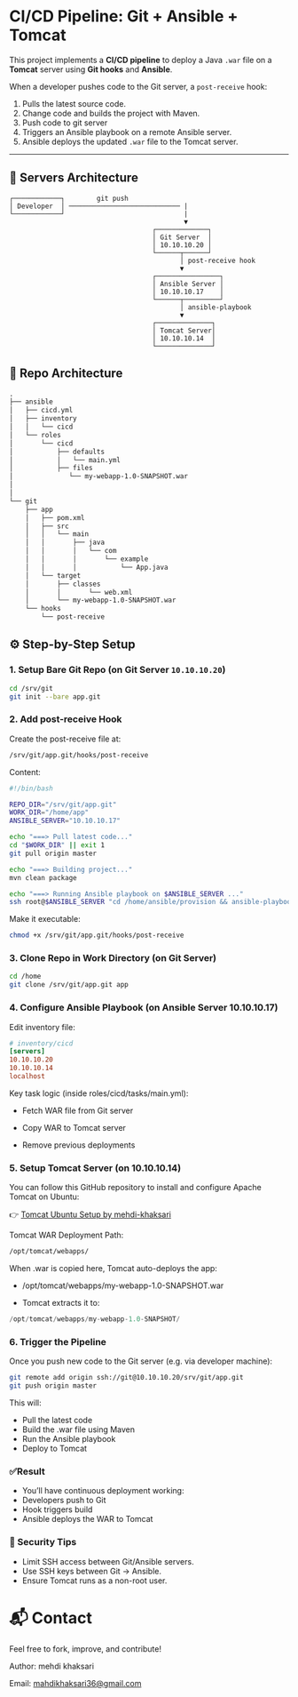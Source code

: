 #  CI/CD Pipeline: Git + Ansible + Tomcat

This project implements a **CI/CD pipeline** to deploy a Java `.war` file on a **Tomcat** server using **Git hooks** and **Ansible**.

When a developer pushes code to the Git server, a `post-receive` hook:
1. Pulls the latest source code.
2. Change code and builds the project with Maven.
3. Push code to git server
4. Triggers an Ansible playbook on a remote Ansible server.
5. Ansible deploys the updated `.war` file to the Tomcat server.

---

## 🧱 Servers Architecture

```text
┌────────────┐        git push       
│ Developer  │ ──────────────────────────── |
└────────────┘                              |
                                            ▼
                                    ┌─────────────┐
                                    │ Git Server  │
                                    │ 10.10.10.20 │
                                    └──────┬──────┘
                                           │ post-receive hook
                                           ▼
                                    ┌────────────────┐
                                    │ Ansible Server │
                                    │ 10.10.10.17    │
                                    └──────┬─────────┘
                                           │ ansible-playbook
                                           ▼    
                                    ┌──────────────┐
                                    │ Tomcat Server│
                                    │ 10.10.10.14  │
                                    └──────────────┘
```



## 🧱 Repo Architecture
```txt
.
├── ansible
│   ├── cicd.yml
│   ├── inventory
│   │   └── cicd
│   └── roles
│       └── cicd
│           ├── defaults
│           │   └── main.yml
│           ├── files
│              └── my-webapp-1.0-SNAPSHOT.war
│           
│               
└── git
    ├── app
    │   ├── pom.xml
    │   ├── src
    │   │   └── main
    │   │       ├── java
    │   │       │   └── com
    │   │       │       └── example
    │   │       │           └── App.java
    │   └── target
    │       ├── classes
    │       │       └── web.xml
    │       └── my-webapp-1.0-SNAPSHOT.war
    └── hooks
        └── post-receive
```


## ⚙️ Step-by-Step Setup

### 1. Setup Bare Git Repo (on Git Server `10.10.10.20`)

```bash
cd /srv/git
git init --bare app.git
```

### 2. Add post-receive Hook
Create the post-receive file at:

```bash
/srv/git/app.git/hooks/post-receive
```
Content:
```bash
#!/bin/bash

REPO_DIR="/srv/git/app.git"
WORK_DIR="/home/app"
ANSIBLE_SERVER="10.10.10.17"

echo "===> Pull latest code..."
cd "$WORK_DIR" || exit 1
git pull origin master

echo "===> Building project..."
mvn clean package

echo "===> Running Ansible playbook on $ANSIBLE_SERVER ..."
ssh root@$ANSIBLE_SERVER "cd /home/ansible/provision && ansible-playbook -i inventory/cicd cicd.yml"
```

Make it executable:
```bash
chmod +x /srv/git/app.git/hooks/post-receive
```

### 3. Clone Repo in Work Directory (on Git Server)
```bash
cd /home
git clone /srv/git/app.git app
```
### 4. Configure Ansible Playbook (on Ansible Server 10.10.10.17)
Edit inventory file:
```ini
# inventory/cicd
[servers]
10.10.10.20
10.10.10.14
localhost
```

Key task logic (inside roles/cicd/tasks/main.yml):

- Fetch WAR file from Git server

- Copy WAR to Tomcat server

- Remove previous deployments

### 5. Setup Tomcat Server (on 10.10.10.14)
You can follow this GitHub repository to install and configure Apache Tomcat on Ubuntu:

👉 [Tomcat Ubuntu Setup by mehdi-khaksari](https://github.com/mehdi-khaksari/tomcat-ubuntu-setup)

Tomcat WAR Deployment Path:
```bash
/opt/tomcat/webapps/
```
When .war is copied here, Tomcat auto-deploys the app:

- /opt/tomcat/webapps/my-webapp-1.0-SNAPSHOT.war

- Tomcat extracts it to:
```swift
/opt/tomcat/webapps/my-webapp-1.0-SNAPSHOT/
```
### 6. Trigger the Pipeline
Once you push new code to the Git server (e.g. via developer machine):
```bash
git remote add origin ssh://git@10.10.10.20/srv/git/app.git
git push origin master
```
This will:

- Pull the latest code
- Build the .war file using Maven
- Run the Ansible playbook
- Deploy to Tomcat

### ✅Result

- You’ll have continuous deployment working:
- Developers push to Git
- Hook triggers build
- Ansible deploys the WAR to Tomcat

### 🔐 Security Tips
- Limit SSH access between Git/Ansible servers.
- Use SSH keys between Git → Ansible.
- Ensure Tomcat runs as a non-root user.

# 📬 Contact
Feel free to fork, improve, and contribute!

Author: mehdi khaksari 

Email: mahdikhaksari36@gmail.com
